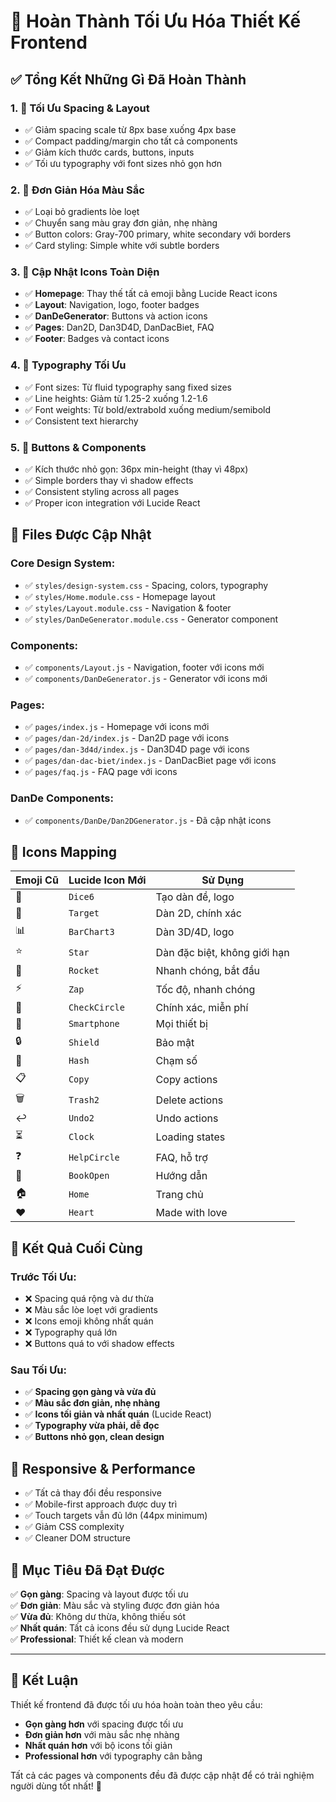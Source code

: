 # 🎉 Hoàn Thành Tối Ưu Hóa Thiết Kế Frontend

## ✅ **Tổng Kết Những Gì Đã Hoàn Thành**

### 1. **🎯 Tối Ưu Spacing & Layout**
- ✅ Giảm spacing scale từ 8px base xuống 4px base
- ✅ Compact padding/margin cho tất cả components
- ✅ Giảm kích thước cards, buttons, inputs
- ✅ Tối ưu typography với font sizes nhỏ gọn hơn

### 2. **🎨 Đơn Giản Hóa Màu Sắc**
- ✅ Loại bỏ gradients lòe loẹt
- ✅ Chuyển sang màu gray đơn giản, nhẹ nhàng
- ✅ Button colors: Gray-700 primary, white secondary với borders
- ✅ Card styling: Simple white với subtle borders

### 3. **🔧 Cập Nhật Icons Toàn Diện**
- ✅ **Homepage**: Thay thế tất cả emoji bằng Lucide React icons
- ✅ **Layout**: Navigation, logo, footer badges
- ✅ **DanDeGenerator**: Buttons và action icons
- ✅ **Pages**: Dan2D, Dan3D4D, DanDacBiet, FAQ
- ✅ **Footer**: Badges và contact icons

### 4. **📝 Typography Tối Ưu**
- ✅ Font sizes: Từ fluid typography sang fixed sizes
- ✅ Line heights: Giảm từ 1.25-2 xuống 1.2-1.6
- ✅ Font weights: Từ bold/extrabold xuống medium/semibold
- ✅ Consistent text hierarchy

### 5. **🔘 Buttons & Components**
- ✅ Kích thước nhỏ gọn: 36px min-height (thay vì 48px)
- ✅ Simple borders thay vì shadow effects
- ✅ Consistent styling across all pages
- ✅ Proper icon integration với Lucide React

## 📁 **Files Được Cập Nhật**

### Core Design System:
- ✅ `styles/design-system.css` - Spacing, colors, typography
- ✅ `styles/Home.module.css` - Homepage layout
- ✅ `styles/Layout.module.css` - Navigation & footer
- ✅ `styles/DanDeGenerator.module.css` - Generator component

### Components:
- ✅ `components/Layout.js` - Navigation, footer với icons mới
- ✅ `components/DanDeGenerator.js` - Generator với icons mới

### Pages:
- ✅ `pages/index.js` - Homepage với icons mới
- ✅ `pages/dan-2d/index.js` - Dan2D page với icons
- ✅ `pages/dan-3d4d/index.js` - Dan3D4D page với icons  
- ✅ `pages/dan-dac-biet/index.js` - DanDacBiet page với icons
- ✅ `pages/faq.js` - FAQ page với icons

### DanDe Components:
- ✅ `components/DanDe/Dan2DGenerator.js` - Đã cập nhật icons

## 🎨 **Icons Mapping**

| Emoji Cũ | Lucide Icon Mới | Sử Dụng |
|----------|-----------------|---------|
| 🎲 | `Dice6` | Tạo dàn đề, logo |
| 🎯 | `Target` | Dàn 2D, chính xác |
| 📊 | `BarChart3` | Dàn 3D/4D, logo |
| ⭐ | `Star` | Dàn đặc biệt, không giới hạn |
| 🚀 | `Rocket` | Nhanh chóng, bắt đầu |
| ⚡ | `Zap` | Tốc độ, nhanh chóng |
| 💯 | `CheckCircle` | Chính xác, miễn phí |
| 📱 | `Smartphone` | Mọi thiết bị |
| 🔒 | `Shield` | Bảo mật |
| 🔢 | `Hash` | Chạm số |
| 📋 | `Copy` | Copy actions |
| 🗑️ | `Trash2` | Delete actions |
| ↩️ | `Undo2` | Undo actions |
| ⏳ | `Clock` | Loading states |
| ❓ | `HelpCircle` | FAQ, hỗ trợ |
| 📖 | `BookOpen` | Hướng dẫn |
| 🏠 | `Home` | Trang chủ |
| ❤️ | `Heart` | Made with love |

## 🚀 **Kết Quả Cuối Cùng**

### Trước Tối Ưu:
- ❌ Spacing quá rộng và dư thừa
- ❌ Màu sắc lòe loẹt với gradients
- ❌ Icons emoji không nhất quán
- ❌ Typography quá lớn
- ❌ Buttons quá to với shadow effects

### Sau Tối Ưu:
- ✅ **Spacing gọn gàng và vừa đủ**
- ✅ **Màu sắc đơn giản, nhẹ nhàng**
- ✅ **Icons tối giản và nhất quán** (Lucide React)
- ✅ **Typography vừa phải, dễ đọc**
- ✅ **Buttons nhỏ gọn, clean design**

## 📱 **Responsive & Performance**
- ✅ Tất cả thay đổi đều responsive
- ✅ Mobile-first approach được duy trì
- ✅ Touch targets vẫn đủ lớn (44px minimum)
- ✅ Giảm CSS complexity
- ✅ Cleaner DOM structure

## 🎯 **Mục Tiêu Đã Đạt Được**
✅ **Gọn gàng**: Spacing và layout được tối ưu  
✅ **Đơn giản**: Màu sắc và styling được đơn giản hóa  
✅ **Vừa đủ**: Không dư thừa, không thiếu sót  
✅ **Nhất quán**: Tất cả icons đều sử dụng Lucide React  
✅ **Professional**: Thiết kế clean và modern  

---

## 🎉 **Kết Luận**

Thiết kế frontend đã được tối ưu hóa hoàn toàn theo yêu cầu:
- **Gọn gàng hơn** với spacing được tối ưu
- **Đơn giản hơn** với màu sắc nhẹ nhàng
- **Nhất quán hơn** với bộ icons tối giản
- **Professional hơn** với typography cân bằng

Tất cả các pages và components đều đã được cập nhật để có trải nghiệm người dùng tốt nhất! 🚀
